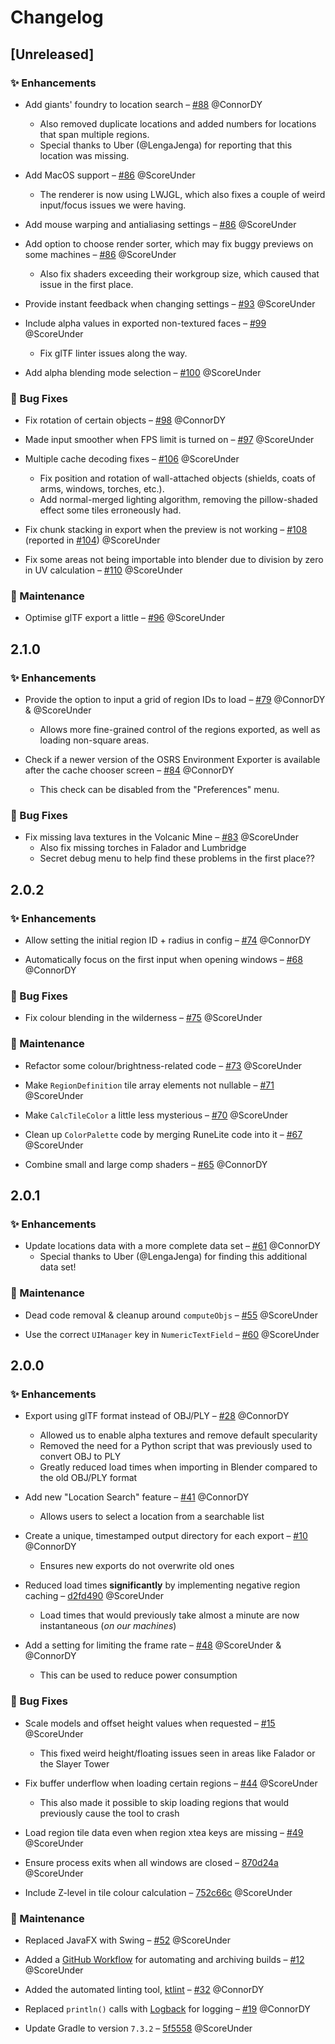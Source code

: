 # Changelog

## [Unreleased]

### :sparkles: Enhancements

- Add giants' foundry to location search &ndash; [#88](https://github.com/ConnorDY/OSRS-Environment-Exporter/pull/88) @ConnorDY
  - Also removed duplicate locations and added numbers for locations that span multiple regions.
  - Special thanks to Uber (@LengaJenga) for reporting that this location was missing.

- Add MacOS support &ndash; [#86](https://github.com/ConnorDY/OSRS-Environment-Exporter/pull/86) @ScoreUnder
  - The renderer is now using LWJGL, which also fixes a couple of weird input/focus issues we were having.

- Add mouse warping and antialiasing settings &ndash; [#86](https://github.com/ConnorDY/OSRS-Environment-Exporter/pull/86) @ScoreUnder

- Add option to choose render sorter, which may fix buggy previews on some machines &ndash; [#86](https://github.com/ConnorDY/OSRS-Environment-Exporter/pull/86) @ScoreUnder
  - Also fix shaders exceeding their workgroup size, which caused that issue in the first place.

- Provide instant feedback when changing settings &ndash; [#93](https://github.com/ConnorDY/OSRS-Environment-Exporter/pull/93) @ScoreUnder

- Include alpha values in exported non-textured faces &ndash; [#99](https://github.com/ConnorDY/OSRS-Environment-Exporter/pull/99) @ScoreUnder
  - Fix glTF linter issues along the way.

- Add alpha blending mode selection &ndash; [#100](https://github.com/ConnorDY/OSRS-Environment-Exporter/pull/100) @ScoreUnder

### :bug: Bug Fixes

- Fix rotation of certain objects &ndash; [#98](https://github.com/ConnorDY/OSRS-Environment-Exporter/pull/98) @ConnorDY

- Made input smoother when FPS limit is turned on &ndash; [#97](https://github.com/ConnorDY/OSRS-Environment-Exporter/pull/97) @ScoreUnder

- Multiple cache decoding fixes &ndash; [#106](https://github.com/ConnorDY/OSRS-Environment-Exporter/pull/106) @ScoreUnder
  - Fix position and rotation of wall-attached objects (shields, coats of arms, windows, torches, etc.).
  - Add normal-merged lighting algorithm, removing the pillow-shaded effect some tiles erroneously had.

- Fix chunk stacking in export when the preview is not working &ndash; [#108](https://github.com/ConnorDY/OSRS-Environment-Exporter/pull/108) (reported in [#104](https://github.com/ConnorDY/OSRS-Environment-Exporter/issues/104)) @ScoreUnder

- Fix some areas not being importable into blender due to division by zero in UV calculation &ndash; [#110](https://github.com/ConnorDY/OSRS-Environment-Exporter/pull/110) @ScoreUnder

### :wrench: Maintenance

- Optimise glTF export a little &ndash; [#96](https://github.com/ConnorDY/OSRS-Environment-Exporter/pull/96) @ScoreUnder

## 2.1.0

### :sparkles: Enhancements

- Provide the option to input a grid of region IDs to load &ndash; [#79](https://github.com/ConnorDY/OSRS-Environment-Exporter/pull/74) @ConnorDY & @ScoreUnder
  - Allows more fine-grained control of the regions exported, as well as loading non-square areas.

- Check if a newer version of the OSRS Environment Exporter is available after the cache chooser screen &ndash; [#84](https://github.com/ConnorDY/OSRS-Environment-Exporter/pull/84) @ConnorDY
  - This check can be disabled from the "Preferences" menu.

### :bug: Bug Fixes

- Fix missing lava textures in the Volcanic Mine &ndash; [#83](https://github.com/ConnorDY/OSRS-Environment-Exporter/pull/83) @ScoreUnder
  - Also fix missing torches in Falador and Lumbridge
  - Secret debug menu to help find these problems in the first place??

## 2.0.2

### :sparkles: Enhancements

- Allow setting the initial region ID + radius in config &ndash; [#74](https://github.com/ConnorDY/OSRS-Environment-Exporter/pull/74) @ConnorDY

- Automatically focus on the first input when opening windows &ndash; [#68](https://github.com/ConnorDY/OSRS-Environment-Exporter/pull/68) @ConnorDY

### :bug: Bug Fixes

- Fix colour blending in the wilderness &ndash; [#75](https://github.com/ConnorDY/OSRS-Environment-Exporter/pull/75) @ScoreUnder

### :wrench: Maintenance

- Refactor some colour/brightness-related code &ndash; [#73](https://github.com/ConnorDY/OSRS-Environment-Exporter/pull/73) @ScoreUnder

- Make `RegionDefinition` tile array elements not nullable &ndash; [#71](https://github.com/ConnorDY/OSRS-Environment-Exporter/pull/71) @ScoreUnder

- Make `CalcTileColor` a little less mysterious &ndash; [#70](https://github.com/ConnorDY/OSRS-Environment-Exporter/pull/70) @ScoreUnder

- Clean up `ColorPalette` code by merging RuneLite code into it &ndash; [#67](https://github.com/ConnorDY/OSRS-Environment-Exporter/pull/67) @ScoreUnder

- Combine small and large comp shaders &ndash; [#65](https://github.com/ConnorDY/OSRS-Environment-Exporter/pull/65) @ConnorDY

## 2.0.1

### :sparkles: Enhancements

- Update locations data with a more complete data set &ndash; [#61](https://github.com/ConnorDY/OSRS-Environment-Exporter/pull/61) @ConnorDY
  - Special thanks to Uber (@LengaJenga) for finding this additional data set!

### :wrench: Maintenance

- Dead code removal & cleanup around `computeObjs` &ndash; [#55](https://github.com/ConnorDY/OSRS-Environment-Exporter/pull/55) @ScoreUnder

- Use the correct `UIManager` key in `NumericTextField` &ndash; [#60](https://github.com/ConnorDY/OSRS-Environment-Exporter/pull/60) @ScoreUnder

## 2.0.0

### :sparkles: Enhancements

- Export using glTF format instead of OBJ/PLY &ndash; [#28](https://github.com/ConnorDY/OSRS-Environment-Exporter/pull/28) @ConnorDY
  - Allowed us to enable alpha textures and remove default specularity
  - Removed the need for a Python script that was previously used to convert OBJ to PLY
  - Greatly reduced load times when importing in Blender compared to the old OBJ/PLY format

- Add new "Location Search" feature &ndash; [#41](https://github.com/ConnorDY/OSRS-Environment-Exporter/pull/41) @ConnorDY
  - Allows users to select a location from a searchable list

- Create a unique, timestamped output directory for each export &ndash; [#10](https://github.com/ConnorDY/OSRS-Environment-Exporter/pull/10) @ConnorDY
  - Ensures new exports do not overwrite old ones

- Reduced load times **significantly** by implementing negative region caching &ndash; [d2fd490](https://github.com/ConnorDY/OSRS-Environment-Exporter/pull/6/commits/d2fd490a79044a9d9df28d816308e08716734cb3) @ScoreUnder
  - Load times that would previously take almost a minute are now instantaneous (*on our machines*)

- Add a setting for limiting the frame rate &ndash; [#48](https://github.com/ConnorDY/OSRS-Environment-Exporter/pull/48) @ScoreUnder & @ConnorDY
  - This can be used to reduce power consumption

### :bug: Bug Fixes

- Scale models and offset height values when requested &ndash; [#15](https://github.com/ConnorDY/OSRS-Environment-Exporter/pull/15) @ScoreUnder
  - This fixed weird height/floating issues seen in areas like Falador or the Slayer Tower

- Fix buffer underflow when loading certain regions &ndash; [#44](https://github.com/ConnorDY/OSRS-Environment-Exporter/pull/44) @ScoreUnder
  - This also made it possible to skip loading regions that would previously cause the tool to crash

- Load region tile data even when region xtea keys are missing &ndash; [#49](https://github.com/ConnorDY/OSRS-Environment-Exporter/pull/49) @ScoreUnder

- Ensure process exits when all windows are closed &ndash; [870d24a](https://github.com/ConnorDY/OSRS-Environment-Exporter/pull/6/commits/870d24a8169b74ed446c32701fd4da3dc3fd77aa) @ScoreUnder

- Include Z-level in tile colour calculation &ndash; [752c66c](https://github.com/ConnorDY/OSRS-Environment-Exporter/commit/752c66c70f0ce6e7d2a2df9210e4a6d395740558) @ScoreUnder

### :wrench: Maintenance

- Replaced JavaFX with Swing &ndash; [#52](https://github.com/ConnorDY/OSRS-Environment-Exporter/pull/52) @ScoreUnder

- Added a [GitHub Workflow](https://github.com/ConnorDY/OSRS-Environment-Exporter/pull/12) for automating and archiving builds &ndash; [#12](https://github.com/ConnorDY/OSRS-Environment-Exporter/pull/12) @ScoreUnder

- Added the automated linting tool, [ktlint](https://ktlint.github.io/) &ndash; [#32](https://github.com/ConnorDY/OSRS-Environment-Exporter/pull/32) @ConnorDY

- Replaced `println()` calls with [Logback](https://github.com/qos-ch/logback) for logging &ndash; [#19](https://github.com/ConnorDY/OSRS-Environment-Exporter/pull/19) @ConnorDY

- Update Gradle to version `7.3.2` &ndash; [5f5558](https://github.com/ConnorDY/OSRS-Environment-Exporter/pull/6/commits/5f5558d2783624a96148d389b4ee72500033f795) @ScoreUnder
